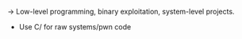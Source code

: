 → Low-level programming, binary exploitation, system-level projects.
- Use C/ for raw systems/pwn code

